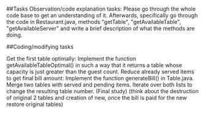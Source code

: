 ##Tasks
Observation/code explanation tasks: Please go through the whole code base to get an understanding of it. Afterwards, specifically go through the code in Restaurant.java, methods "getTable", "getAvailableTable", "getAvailableServer" and write a brief description of what the methods are doing.

##Coding/modifying tasks

Get the first table optimally: Implement the function getAvailableTableOptimal() in such a way that it returns a table whose capacity is just greater than the guest count.
Reduce already served items to get final bill amount: Implement the function generateBill() in Table.java.
Merge two tables with served and pending items. Iterate over both lists to change the resulting table number. (Final study) (think about the destruction of original 2 tables and creation of new, once the bill is paid for the new restore original tables)
